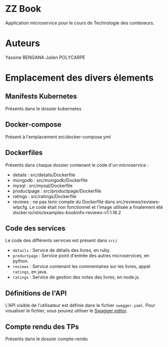 # ZZ Book

Application microservice pour le cours de Technologie des conteneurs.

# Auteurs

Yassine BENGANA
Julien POLYCARPE

# Emplacement des divers élements

## Manifests Kubernetes

Présents dans le dossier kubernetes

## Docker-compose

Présent à l'emplacement src/docker-compose.yml

## Dockerfiles

Présents dans chaque dossier contenant le code d'un microservice :
- details : src/details/Dockerfile
- mongodb : src/mongodb/Dockerfile
- mysql : src/mysql/Dockerfile
- productpage : src/productpage/Dockerfile
- ratings : src/ratings/Dockerfile
- reviews : ne pas tenir compte du Dockerfile dans src/reviews/reviews-wlpcfg. Le code était non fonctionnel et l'image utilisée a finalement été docker.io/istio/examples-bookinfo-reviews-v1:1.16.2 

## Code des services

Le code des différents services est présent dans `src/`.

* `details` : Service de détails des livres, en ruby.
* `productpage` : Service point d'entrée des autres microservices, en python.
* `reviews` : Service contenant les commentaires sur les livres, appel `ratings`, en java.
* `ratings` : Service de gestion des notes des livres, en node.js.

## Définitions de l'API

L'API visible de l'utilisateur est définie dans le fichier `swagger.yaml`. Pour visualiser le fichier, vous pouvez utiliser le [Swagger editor](https://editor.swagger.io/).

## Compte rendu des TPs

Présents dans le dossier compte-rendu
